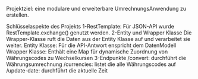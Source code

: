 Projektziel:
eine modulare und erweiterbare UmrechnungsAnwendung zu erstellen.


Schlüsselaspekte des Projekts
1-RestTemplate:
  Für JSON-API wurde RestTemplate.exchange() genutzt werden.
2-Entity und Wrapper Klasse
  Die Wrapper-Klasse ruft die Daten aus der Entity Klasse auf und verarbeitet sie weiter.
  Entity Klasse: Für die API-Antwort enspricht dem DatenModell
  Wrapper Klasse: Enthält eine Map für dynamische Zuordnung von Währungscodes zu Wechselkursen
3-Endpunkte
  /convert: durchführt die Währungsumrechnung
  /currencies: listet die alle Währungscodes auf
  /update-date: durchführt die aktuelle Zeit
  
  
